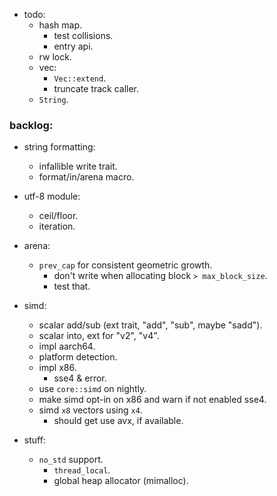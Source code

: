 
- todo:
    - hash map.
        - test collisions.
        - entry api.
    - rw lock.
    - vec:
        - `Vec::extend`.
        - truncate track caller.
    - `String`.



### backlog:

- string formatting:
    - infallible write trait.
    - format/in/arena macro.

- utf-8 module:
    - ceil/floor.
    - iteration.

- arena:
    - `prev_cap` for consistent geometric growth.
        - don't write when allocating block `> max_block_size`.
        - test that.

- simd:
    - scalar add/sub (ext trait, "add", "sub", maybe "sadd").
    - scalar into, ext for "v2", "v4".
    - impl aarch64.
    - platform detection.
    - impl x86.
        - sse4 & error.
    - use `core::simd` on nightly.
    - make simd opt-in on x86 and warn if not enabled sse4.
    - simd `x8` vectors using `x4`.
        - should get use avx, if available.

- stuff:
    - `no_std` support.
        - `thread_local`.
        - global heap allocator (mimalloc).


